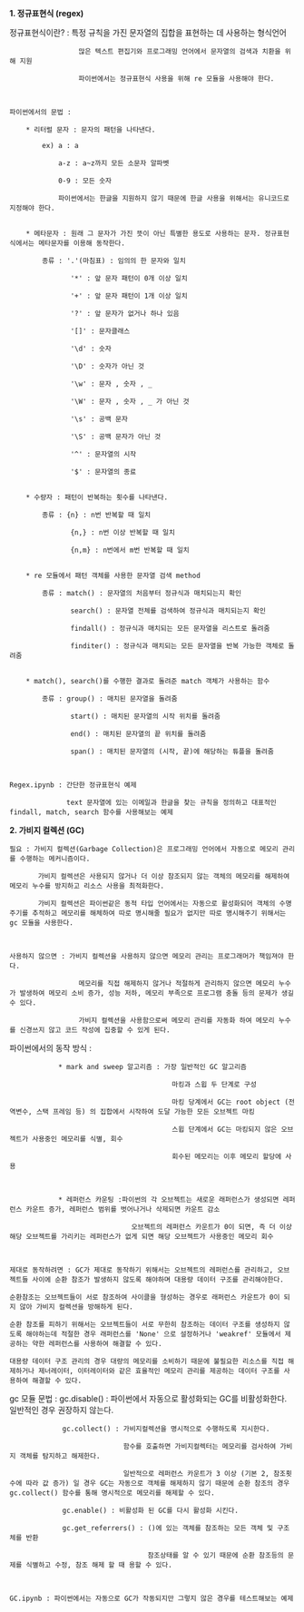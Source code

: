 **1. 정규표현식 (regex)**



   정규표현식이란? : 특정 규칙을 가진 문자열의 집합을 표현하는 데 사용하는 형식언어
    
                     많은 텍스트 편집기와 프로그래밍 언어에서 문자열의 검색과 치환을 위해 지원
           
                     파이썬에서는 정규표현식 사용을 위해 re 모듈을 사용해야 한다.
                     
                     

    파이썬에서의 문법 :
    
        * 리터럴 문자 : 문자의 패턴을 나타낸다.
        
            ex) a : a
            
                a-z : a~z까지 모든 소문자 알파벳 
                
                0-9 : 모든 숫자
                
                파이썬에서는 한글을 지원하지 않기 때문에 한글 사용을 위해서는 유니코드로 지정해야 한다.
                
                
        * 메타문자 : 원래 그 문자가 가진 뜻이 아닌 특별한 용도로 사용하는 문자. 정규표현식에서는 메타문자를 이용해 동작한다.
        
            종류 : '.'(마침표) : 임의의 한 문자와 일치
            
                   '*' : 앞 문자 패턴이 0개 이상 일치
                   
                   '+' : 앞 문자 패턴이 1개 이상 일치
                   
                   '?' : 앞 문자가 없거나 하나 있음
                   
                   '[]' : 문자클래스
                   
                   '\d' : 숫자
                   
                   '\D' : 숫자가 아닌 것
                   
                   '\w' : 문자 , 숫자 , _
                   
                   '\W' : 문자 , 숫자 , _ 가 아닌 것
                   
                   '\s' : 공백 문자
                   
                   '\S' : 공백 문자가 아닌 것
                   
                   '^' : 문자열의 시작
                   
                   '$' : 문자열의 종료
                   
                   
        * 수량자 : 패턴이 반복하는 횟수를 나타낸다.
        
            종류 : {n} : n번 반복할 때 일치
            
                   {n,} : n번 이상 반복할 때 일치
                   
                   {n,m} : n번에서 m번 반복할 때 일치
                   
                   
        * re 모듈에서 패턴 객체를 사용한 문자열 검색 method
        
            종류 : match() : 문자열의 처음부터 정규식과 매치되는지 확인
            
                   search() : 문자열 전체를 검색하여 정규식과 매치되는지 확인
                   
                   findall() : 정규식과 매치되는 모든 문자열을 리스트로 돌려줌
                   
                   finditer() : 정규식과 매치되는 모든 문자열을 반복 가능한 객체로 돌려줌
                   
                   
        * match(), search()를 수행한 결과로 돌려준 match 객체가 사용하는 함수
        
            종류 : group() : 매치된 문자열을 돌려줌
            
                   start() : 매치된 문자열의 시작 위치를 돌려줌
                   
                   end() : 매치된 문자열의 끝 위치를 돌려줌
                   
                   span() : 매치된 문자열의 (시작, 끝)에 해당하는 튜플을 돌려줌
                   
    
    
    Regex.ipynb : 간단한 정규표현식 예제
    
                  text 문자열에 있는 이메일과 한글을 찾는 규칙을 정의하고 대표적인 findall, match, search 함수를 사용해보는 예제
                   
        
                   
    
**2. 가비지 컬렉션 (GC)**



    필요 : 가비지 컬렉션(Garbage Collection)은 프로그래밍 언어에서 자동으로 메모리 관리를 수행하는 메커니즘이다.
    
           가비지 컬렉션은 사용되지 않거나 더 이상 참조되지 않는 객체의 메모리를 해제하여 메모리 누수를 방지하고 리소스 사용을 최적화한다.
           
           가비지 컬렉션은 파이썬같은 동적 타입 언어에서는 자동으로 활성화되어 객체의 수명 주기를 추적하고 메모리를 해체하여 따로 명시해줄 필요가 없지만 따로 명시해주기 위해서는 gc 모듈을 사용한다.
           
           

    사용하지 않으면 : 가비지 컬렉션을 사용하지 않으면 메모리 관리는 프로그래머가 책임져야 한다.
    
                     메모리를 직접 해제하지 않거나 적절하게 관리하지 않으면 메모리 누수가 발생하여 메모리 소비 증가, 성능 저하, 메모리 부족으로 프로그램 충돌 등의 문제가 생길 수 있다.
                     
                     가비지 컬렉션을 사용함으로써 메모리 관리를 자동화 하여 메모리 누수를 신경쓰지 않고 코드 작성에 집중할 수 있게 된다.
                     
                     
                     
   파이썬에서의 동작 방식 : 
   
                * mark and sweep 알고리즘 : 가장 일반적인 GC 알고리즘
                
                                            마킹과 스윕 두 단계로 구성
                                            
                                            마킹 당계에서 GC는 root object (전역변수, 스택 프레임 등) 의 집합에서 시작하여 도달 가능한 모든 오브젝트 마킹
                                            
                                            스윕 단계에서 GC는 마킹되지 않은 오브젝트가 사용중인 메모리를 식별, 회수
                                            
                                            회수된 메모리는 이후 메모리 할당에 사용
                                            
                                            
                                            
                * 레퍼런스 카운팅 :파이썬의 각 오브젝트는 새로운 래퍼런스가 생성되면 레퍼런스 카운트 증가, 레퍼런스 범위를 벗어나거나 삭제되면 카운트 감소
                
                                  오브젝트의 레퍼런스 카운트가 0이 되면, 즉 더 이상 해당 오브젝트를 가리키는 레퍼런스가 없게 되면 해당 오브젝트가 사용중인 메모리 회수
                                  
                  
                     
    제대로 동작하려면 : GC가 제대로 동작하기 위해서는 오브젝트의 레퍼런스를 관리하고, 오브젝트들 사이에 순환 참조가 발생하지 않도록 해야하며 대용량 데이터 구조를 관리해야한다.
    
    순환참조는 오브젝트들이 서로 참조하여 사이클을 형성하는 경우로 래퍼런스 카운트가 0이 되지 않아 가비지 컬렉션을 방해하게 된다.
    
    순환 참조를 피하기 위해서는 오브젝트들이 서로 무한히 참조하는 데이터 구조를 생성하지 않도록 해야하는데 적절한 경우 래퍼런스를 'None' 으로 설정하거나 'weakref' 모듈에서 제공하는 약한 레퍼런스를 사용하여 해결할 수 있다.
    
    대용량 데이터 구조 관리의 경우 대량의 메모리를 소비하기 때문에 불필요한 리소스를 직접 해제하거나 제너레이터, 이터레이터와 같은 효율적인 메모리 관리를 제공하는 데이터 구조를 사용하여 해결할 수 있다.
    
   
   
   gc 모듈 문법 : gc.disable() : 파이썬에서 자동으로 활성화되는 GC를 비활성화한다. 일반적인 경우 권장하지 않는다.
   
                 gc.collect() : 가비지컬렉션을 명시적으로 수행하도록 지시한다.
                 
                                함수를 호출하면 가비지컬렉터는 메모리를 검사하여 가비지 객체를 탐지하고 해제한다.
                                
                                일반적으로 레퍼런스 카운트가 3 이상 (기본 2, 참조횟수에 따라 값 증가) 일 경우 GC는 자동으로 객체를 해제하지 않기 때문에 순환 참조의 경우 gc.collect() 함수를 통해 명시적으로 메모리를 해제할 수 있다.
                                
                 gc.enable() : 비활성화 된 GC를 다시 활성화 시킨다.
                 
                 gc.get_referrers() : ()에 있는 객체를 참조하는 모든 객체 및 구조체를 반환
                 
                                      참조상태를 알 수 있기 때문에 순환 참조등의 문제를 식별하고 수정, 참조 해제 할 때 용할 수 있다.
                                      
                                      
                                   
    GC.ipynb : 파이썬에서는 자동으로 GC가 작동되지만 그렇지 않은 경우를 테스트해보는 예제
                                      
      
    
                     
    
     
      